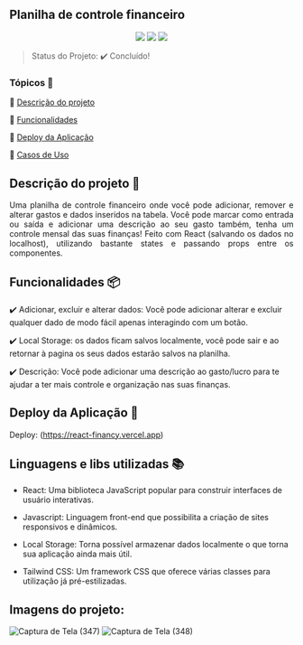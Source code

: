 ## Planilha de controle financeiro

<p align="center">
  <img src="https://img.shields.io/static/v1?label=react&message=framework&color=blue&style=for-the-badge&logo=REACT"/>
  <img src="http://img.shields.io/static/v1?label=Tailwind&message=biblioteca&color=red&style=for-the-badge&logo=tailwind"/>
  <img src="http://img.shields.io/static/v1?label=LocalStorage&message=persistência&color=red&style=for-the-badge&logo="/>
</p>

> Status do Projeto: :heavy_check_mark: Concluído!

### Tópicos 🔹

:small_blue_diamond: [Descrição do projeto](#descrição-do-projeto)

:small_blue_diamond: [Funcionalidades](#funcionalidades)

:small_blue_diamond: [Deploy da Aplicação](#deploy-da-aplicação-dash)

:small_blue_diamond: [Casos de Uso](#casos-de-uso-warning)

## Descrição do projeto 📝

<p align="justify">
 Uma planilha de controle financeiro onde você pode adicionar, remover e alterar gastos e dados inseridos na tabela. Você pode marcar como entrada ou saída e adicionar uma descrição ao seu gasto também, tenha um controle mensal das suas finanças! Feito com React (salvando os dados no localhost), utilizando bastante states e passando props entre os componentes.
</p>

## Funcionalidades 📦

:heavy_check_mark: Adicionar, excluir e alterar dados: Você pode adicionar alterar e excluir qualquer dado de modo fácil apenas interagindo com um botão.

:heavy_check_mark: Local Storage: os dados ficam salvos localmente, você pode sair e ao retornar à pagina os seus dados estarão salvos na planilha.

:heavy_check_mark: Descrição: Você pode adicionar uma descrição ao gasto/lucro para te ajudar a ter mais controle e organização nas suas finanças.


## Deploy da Aplicação :dash:

Deploy: (https://react-financy.vercel.app)

## Linguagens e libs utilizadas :books:

- React: Uma biblioteca JavaScript popular para construir interfaces de usuário interativas.

- Javascript: Linguagem front-end que possibilita a criação de sites responsivos e dinâmicos.

- Local Storage: Torna possível armazenar dados localmente o que torna sua aplicação ainda mais útil.

- Tailwind CSS: Um framework CSS que oferece várias classes para utilização já pré-estilizadas.


## Imagens do projeto:

![Captura de Tela (347)](https://github.com/LeonardoAlves04/ReactFinancy/assets/69488943/4d9b0da8-444f-4676-b21e-e67b48c1a6de)
![Captura de Tela (348)](https://github.com/LeonardoAlves04/ReactFinancy/assets/69488943/d7939d23-cf18-4f9a-bfc5-b00149fa9b4b)
